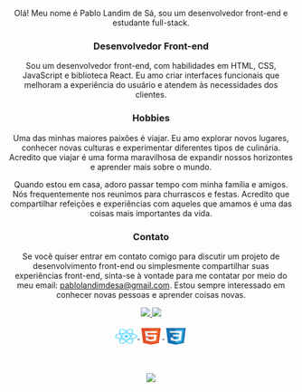 <div align="center">

Olá! Meu nome é Pablo Landim de Sá, sou um desenvolvedor front-end e estudante full-stack.
  
  
### Desenvolvedor Front-end

Sou um desenvolvedor front-end, com habilidades em HTML, CSS, JavaScript e biblioteca React. Eu amo criar interfaces funcionais que melhoram a experiência do usuário e atendem às necessidades dos clientes.

### Hobbies 

Uma das minhas maiores paixões é viajar. Eu amo explorar novos lugares, conhecer novas culturas e experimentar diferentes tipos de culinária. Acredito que viajar é uma forma maravilhosa de expandir nossos horizontes e aprender mais sobre o mundo.

Quando estou em casa, adoro passar tempo com minha família e amigos. Nós frequentemente nos reunimos para churrascos e festas. Acredito que compartilhar refeições e experiências com aqueles que amamos é uma das coisas mais importantes da vida.

### Contato
Se você quiser entrar em contato comigo para discutir um projeto de desenvolvimento front-end ou simplesmente compartilhar suas experiências front-end, sinta-se à vontade para me contatar por meio do meu email: pablolandimdesa@gmail.com. Estou sempre interessado em conhecer novas pessoas e aprender coisas novas.
  </div>
<div align="center">
  <a href="https://github.com/PabloLSa">
  <img height="180em" src="https://github-readme-stats.vercel.app/api?username=PabloLSa&show_icons=true&theme=dracula&include_all_commits=true&count_private=true" / >
    <img height="180em" src="https://github-readme-stats.vercel.app/api/top-langs/?username=PabloLSa&layout=compact&langs_count=7&theme=dracula"/>
    <div>
  <div style="display: inline_block"><br>
  <img align="center" alt="Pablo-Js" height="30" width="40" src="https://raw.githubusercontent.com/devicons/devicon/master/icons/react/react-original.svg">
  <img align="center" alt="Pablo-HTML" height="30" width="40" src="https://raw.githubusercontent.com/devicons/devicon/master/icons/html5/html5-original.svg">
  <img align="center" alt="Pablo-CSS" height="30" width="40" src="https://raw.githubusercontent.com/devicons/devicon/master/icons/css3/css3-original.svg">
</div>
<br>
<h2>
<a href="https://www.linkedin.com/in/pablo-landim-de-sá-99267454" target="_blank"><img src="https://img.shields.io/badge/-LinkedIn-%230077B5?style=for-the-badge&logo=linkedin&logoColor=white" target="_blank"></a> 

</a> 
</h2>

<div>
